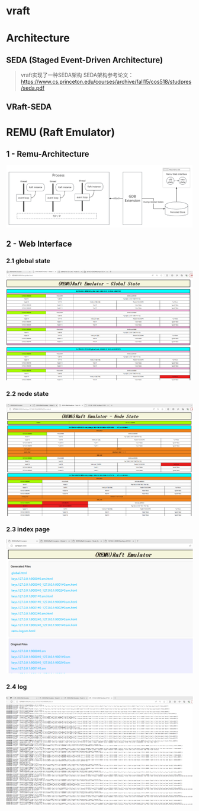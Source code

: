 # vraft

# Architecture
## SEDA (Staged Event-Driven Architecture)
> vraft实现了一种SEDA架构
> SEDA架构参考论文：https://www.cs.princeton.edu/courses/archive/fall15/cos518/studpres/seda.pdf

## VRaft-SEDA


# REMU (Raft Emulator)

## 1 - Remu-Architecture

![](images/remu_arch.png)

## 2 - Web Interface

### 2.1 global state
![](images/remu-web2.png)

### 2.2 node state
![](images/remu-web3.png)

### 2.3 index page
![](images/remu-web.png)

### 2.4 log
![](images/remu-web4.png)
